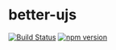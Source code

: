 better-ujs
==============================================================================

[![Build Status](https://travis-ci.org/tchak/better-ujs.svg?branch=master)](https://travis-ci.org/tchak/better-ujs)
[![npm version](https://badge.fury.io/js/better-ujs.svg)](https://badge.fury.io/js/better-ujs)
